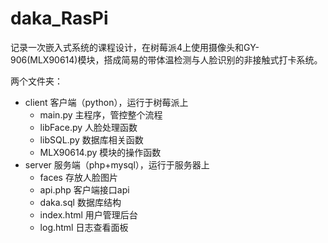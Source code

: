 # daka_RasPi
记录一次嵌入式系统的课程设计，在树莓派4上使用摄像头和GY-906(MLX90614)模块，搭成简易的带体温检测与人脸识别的非接触式打卡系统。

两个文件夹：
- client 客户端（python），运行于树莓派上
  - main.py 主程序，管控整个流程
  - libFace.py 人脸处理函数
  - libSQL.py 数据库相关函数
  - MLX90614.py 模块的操作函数
- server 服务端（php+mysql），运行于服务器上
  - faces 存放人脸图片
  - api.php 客户端接口api
  - daka.sql 数据库结构
  - index.html 用户管理后台
  - log.html 日志查看面板
